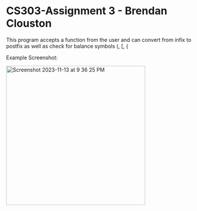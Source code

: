# CS303-Assignment 3 - Brendan Clouston

This program accepts a function from the user and can convert from infix to postfix as well as check for balance symbols (, [, {

Example Screenshot:

<img width="377" alt="Screenshot 2023-11-13 at 9 36 25 PM" src="https://github.com/bclouston/CS303-Assignment3/assets/113187122/982b7cdb-bb38-4ba2-90cc-e3da50fbf95d">
